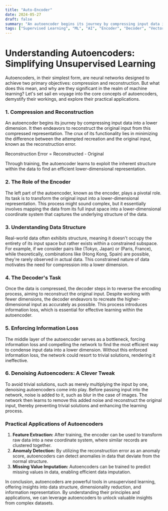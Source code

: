 ```yaml
---
title: "Auto-Encoder"
date: 2024-05-27
draft: false
summary: "An autoencoder begins its journey by compressing input data into a lower dimension. It then endeavors to reconstruct the original input from this compressed representation. The crux of its functionality lies in minimizing the difference between the attempted recreation and the original input, known as the reconstruction error."
tags: ["Supervised Learning", "ML", "AI", "Encoder", "Decoder", "Vector", "Compression", "Auto-Encoder", "AE", "Machine Learning", "Learning"]
---
```


# Understanding Autoencoders: Simplifying Unsupervised Learning

Autoencoders, in their simplest form, are neural networks designed to achieve two primary objectives: compression and reconstruction. But what does this mean, and why are they significant in the realm of machine learning? Let's set sail en voyage into the core concepts of autoencoders, demystify their workings, and explore their practical applications.

### 1. Compression and Reconstruction

An autoencoder begins its journey by compressing input data into a lower dimension. It then endeavors to reconstruct the original input from this compressed representation. The crux of its functionality lies in minimizing the difference between the attempted recreation and the original input, known as the reconstruction error.

Reconstruction Error = Reconstructed - Original

Through training, the autoencoder learns to exploit the inherent structure within the data to find an efficient lower-dimensional representation.

### 2. The Role of the Encoder

The left part of the autoencoder, known as the encoder, plays a pivotal role. Its task is to transform the original input into a lower-dimensional representation. This process might sound complex, but it essentially involves mapping the data from its full input space into a lower-dimensional coordinate system that captures the underlying structure of the data.

### 3. Understanding Data Structure

Real-world data often exhibits structure, meaning it doesn't occupy the entirety of its input space but rather exists within a constrained subspace. For example, if we consider pairs like (Tokyo, Japan) or (Paris, France), while theoretically, combinations like (Hong Kong, Spain) are possible, they're rarely observed in actual data. This constrained nature of data motivates the need for compression into a lower dimension.

### 4. The Decoder's Task

Once the data is compressed, the decoder steps in to reverse the encoding process, aiming to reconstruct the original input. Despite working with fewer dimensions, the decoder endeavors to recreate the higher-dimensional input as accurately as possible. This process introduces information loss, which is essential for effective learning within the autoencoder.

### 5. Enforcing Information Loss

The middle layer of the autoencoder serves as a bottleneck, forcing information loss and compelling the network to find the most efficient way to condense input data into a lower dimension. Without this enforced information loss, the network could resort to trivial solutions, rendering it ineffective.

### 6. Denoising Autoencoders: A Clever Tweak

To avoid trivial solutions, such as merely multiplying the input by one, denoising autoencoders come into play. Before passing input into the network, noise is added to it, such as blur in the case of images. The network then learns to remove this added noise and reconstruct the original input, thereby preventing trivial solutions and enhancing the learning process.

### Practical Applications of Autoencoders

1. **Feature Extraction:** After training, the encoder can be used to transform raw data into a new coordinate system, where similar records are clustered together.
2. **Anomaly Detection:** By utilizing the reconstruction error as an anomaly score, autoencoders can detect anomalies in data that deviate from the normal structure.
3. **Missing Value Imputation:** Autoencoders can be trained to predict missing values in data, enabling efficient data imputation.

In conclusion, autoencoders are powerful tools in unsupervised learning, offering insights into data structure, dimensionality reduction, and information representation. By understanding their principles and applications, we can leverage autoencoders to unlock valuable insights from complex datasets.
